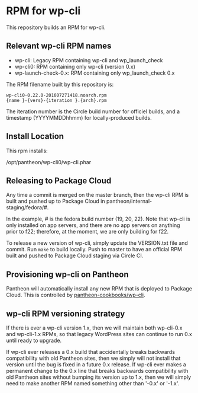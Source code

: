 # RPM for wp-cli

This repository builds an RPM for wp-cli.

## Relevant wp-cli RPM names

- wp-cli: Legacy RPM containing wp-cli and wp_launch_check
- wp-cli0: RPM containing only wp-cli (version 0.x)
- wp-launch-check-0.x: RPM containing only wp_launch_check 0.x

The RPM filename built by this repository is:
```
wp-cli0-0.22.0-201607271418.noarch.rpm
{name }-{vers}-{iteration }.{arch}.rpm
```
The iteration number is the Circle build number for officiel builds, and a timestamp (YYYYMMDDhhmm) for locally-produced builds.
## Install Location

This rpm installs:

/opt/pantheon/wp-cli0/wp-cli.phar

## Releasing to Package Cloud

Any time a commit is merged on the master branch, then the wp-cli RPM is built and pushed up to Package Cloud in pantheon/internal-staging/fedora/#.

In the example, # is the fedora build number (19, 20, 22). Note that wp-cli is only installed on app servers, and there are no app servers on anything prior to f22; therefore, at the moment, we are only building for f22.

To release a new version of wp-cli, simply update the VERSION.txt file and commit. Run `make` to build locally. Push to master to have an official RPM built and pushed to Package Cloud staging via Circle CI.

## Provisioning wp-cli on Pantheon

Pantheon will automatically install any new RPM that is deployed to Package Cloud. This is controlled by [pantheon-cookbooks/wp-cli](https://github.com/pantheon-cookbooks/wp-cli/blob/master/recipes/default.rb).

## wp-cli RPM versioning strategy

If there is ever a wp-cli version 1.x, then we will maintain both wp-cli-0.x and wp-cli-1.x RPMs, so that legacy WordPress sites can continue to run 0.x until ready to upgrade.

If wp-cli ever releases a 0.x build that accidentally breaks backwards compatibility with old Pantheon sites, then we simply will not install that version until the bug is fixed in a future 0.x release.  If wp-cli ever makes a permanent change to the 0.x line that breaks backwards compatibility with old Pantheon sites without bumping its version up to 1.x, then we will simply need to make another RPM named something other than '-0.x' or '-1.x'.


